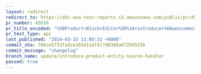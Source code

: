 ```yaml
---
layout: redirect
redirect_to: https://a8c-woo-test-reports.s3.amazonaws.com/public/pr/45616/api/index.html
pr_number: 45616
pr_title_encoded: "%5BProduct+Block+Editor%5D%3A+introduce+%60woocommerce%2Fentity-product%60+source+handler"
pr_test_type: api
last_published: "2024-03-15 11:05:31 +0000"
commit_sha: 7dbce5733fadce392d11ef417d03d6a672b95156
commit_message: "changelog"
branch_name: update/introduce-product-entity-source-handler
passed: true
---
```

